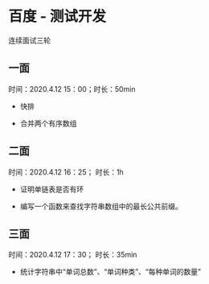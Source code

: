# 百度 - 测试开发

连续面试三轮

## 一面

时间：2020.4.12 15：00；时长：50min

- 快排

- 合并两个有序数组

## 二面

时间：2020.4.12 16：25； 时长：1h

- 证明单链表是否有环

- 编写一个函数来查找字符串数组中的最长公共前缀。

## 三面

时间：2020.4.12 17：30； 时长：35min

- 统计字符串中“单词总数”、“单词种类”、“每种单词的数量”
